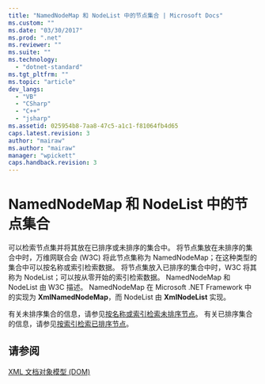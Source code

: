 ```yaml
---
title: "NamedNodeMap 和 NodeList 中的节点集合 | Microsoft Docs"
ms.custom: ""
ms.date: "03/30/2017"
ms.prod: ".net"
ms.reviewer: ""
ms.suite: ""
ms.technology: 
  - "dotnet-standard"
ms.tgt_pltfrm: ""
ms.topic: "article"
dev_langs: 
  - "VB"
  - "CSharp"
  - "C++"
  - "jsharp"
ms.assetid: 025954b8-7aa8-47c5-a1c1-f81064fb4d65
caps.latest.revision: 3
author: "mairaw"
ms.author: "mairaw"
manager: "wpickett"
caps.handback.revision: 3
---
```

# NamedNodeMap 和 NodeList 中的节点集合
可以检索节点集并将其放在已排序或未排序的集合中。  将节点集放在未排序的集合中时，万维网联合会 \(W3C\) 将此节点集称为 NamedNodeMap；在这种类型的集合中可以按名称或索引检索数据。  将节点集放入已排序的集合中时，W3C 将其称为 NodeList；可以按从零开始的索引检索数据。  NamedNodeMap 和 NodeList 由 W3C 描述。  NamedNodeMap 在 Microsoft .NET Framework 中的实现为 **XmlNamedNodeMap**，而 NodeList 由 **XmlNodeList** 实现。  
  
 有关未排序集合的信息，请参见[按名称或索引检索未排序节点](../../../../docs/standard/data/xml/unordered-node-retrieval-by-name-or-index.md)。  有关已排序集合的信息，请参见[按索引检索已排序节点](../../../../docs/standard/data/xml/ordered-node-retrieval-by-index.md)。  
  
## 请参阅  
 [XML 文档对象模型 \(DOM\)](../../../../docs/standard/data/xml/xml-document-object-model-dom.md)